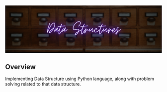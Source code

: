 ![DS](readme-resources/data-structures.png)

## Overview
Implementing Data Structure using Python language, along with problem solving related to that data structure.
